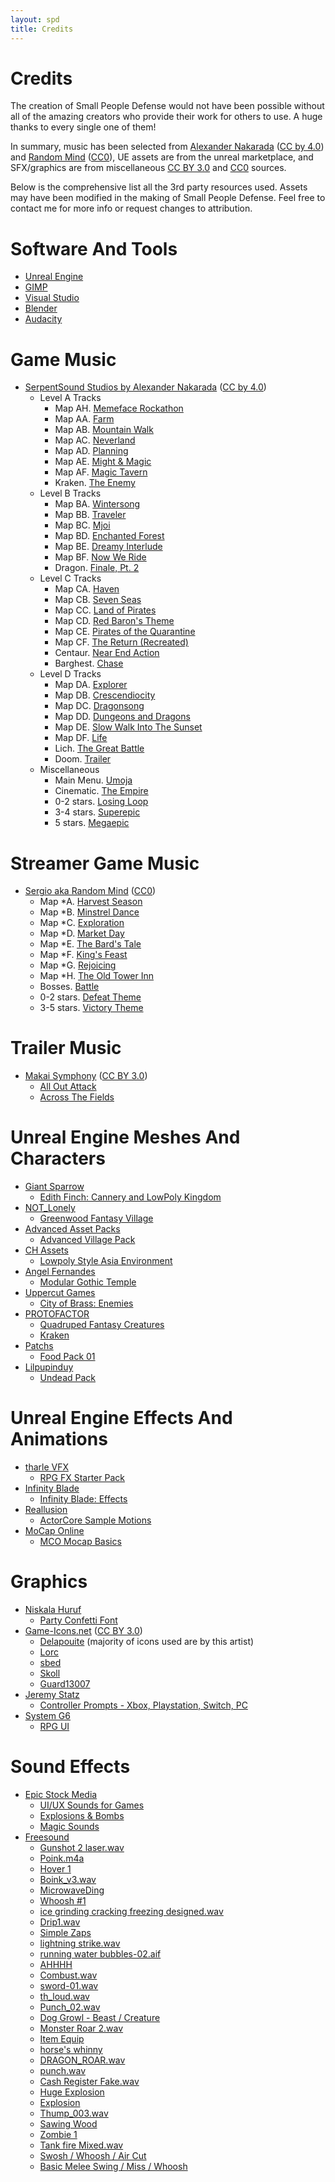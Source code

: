 ```yaml
---
layout: spd
title: Credits
---
```


# Credits

The creation of Small People Defense would not have been possible without all of the amazing creators who provide their work for others to use. A huge thanks to every single one of them!

In summary, music has been selected from [Alexander Nakarada](https://www.serpentsoundstudios.com/) ([CC by 4.0](http://creativecommons.org/licenses/by/4.0/)) and [Random Mind](https://www.youtube.com/channel/UCvjkkwGL7g092E1oV7IMffw) ([CC0](https://creativecommons.org/publicdomain/zero/1.0/)), UE assets are from the unreal marketplace, and SFX/graphics are from miscellaneous [CC BY 3.0](https://creativecommons.org/licenses/by/3.0/) and [CC0](https://creativecommons.org/publicdomain/zero/1.0/) sources.

Below is the comprehensive list all the 3rd party resources used. Assets may have been modified in the making of Small People Defense. Feel free to contact me for more info or request changes to attribution.

# Software And Tools

* [Unreal Engine](https://www.unrealengine.com/)
* [GIMP](https://www.gimp.org/)
* [Visual Studio](https://visualstudio.microsoft.com/)
* [Blender](https://www.blender.org/)
* [Audacity](https://www.audacityteam.org/)

# Game Music

* [SerpentSound Studios by Alexander Nakarada](https://www.serpentsoundstudios.com/) ([CC by 4.0](http://creativecommons.org/licenses/by/4.0/))
  * Level A Tracks
    * Map AH. [Memeface Rockathon](https://soundcloud.com/serpentsoundstudios/memeface-rockathon)
    * Map AA. [Farm](https://soundcloud.com/serpentsoundstudios/farm)
    * Map AB. [Mountain Walk](https://soundcloud.com/serpentsoundstudios/mountain-walk)
    * Map AC. [Neverland](https://soundcloud.com/serpentsoundstudios/neverland-no-copyright-cinematic-fantasy-music)
    * Map AD. [Planning](https://soundcloud.com/serpentsoundstudios/planning)
    * Map AE. [Might & Magic](https://soundcloud.com/serpentsoundstudios/might-magic)
    * Map AF. [Magic Tavern](https://soundcloud.com/serpentsoundstudios/magic-tavern)
    * Kraken. [The Enemy](https://soundcloud.com/serpentsoundstudios/the-enemy)
  * Level B Tracks
    * Map BA. [Wintersong](https://soundcloud.com/serpentsoundstudios/wintersong)
    * Map BB. [Traveler](https://soundcloud.com/serpentsoundstudios/traveler-celtic-soundtrack)
    * Map BC. [Mjoi](https://soundcloud.com/serpentsoundstudios/mjoi)
    * Map BD. [Enchanted Forest](https://soundcloud.com/serpentsoundstudios/enchanted-forest)
    * Map BE. [Dreamy Interlude](https://soundcloud.com/serpentsoundstudios/dreamy-interlude)
    * Map BF. [Now We Ride](https://soundcloud.com/serpentsoundstudios/now-we-ride)
    * Dragon. [Finale, Pt. 2](https://soundcloud.com/serpentsoundstudios/9-finale-part-ii)
  * Level C Tracks
    * Map CA. [Haven](https://soundcloud.com/serpentsoundstudios/haven)
    * Map CB. [Seven Seas](https://soundcloud.com/serpentsoundstudios/seven-seas)
    * Map CC. [Land of Pirates](https://soundcloud.com/serpentsoundstudios/land-of-pirates)
    * Map CD. [Red Baron's Theme](https://soundcloud.com/serpentsoundstudios/red-barons-theme)
    * Map CE. [Pirates of the Quarantine](https://soundcloud.com/serpentsoundstudios/pirates-of-the-quarantine)
    * Map CF. [The Return (Recreated)](https://soundcloud.com/serpentsoundstudios/epic-orchestral-the-return-version-2)
    * Centaur. [Near End Action](https://soundcloud.com/serpentsoundstudios/near-end-action)
    * Barghest. [Chase](https://soundcloud.com/serpentsoundstudios/3-chase-44-1khz-16bit)
  * Level D Tracks
    * Map DA. [Explorer](https://soundcloud.com/serpentsoundstudios/4-explorer)
    * Map DB. [Crescendiocity](https://soundcloud.com/serpentsoundstudios/crescendiocity)
    * Map DC. [Dragonsong](https://soundcloud.com/serpentsoundstudios/dragonsong)
    * Map DD. [Dungeons and Dragons](https://soundcloud.com/serpentsoundstudios/dungeons-and-dragons)
    * Map DE. [Slow Walk Into The Sunset](https://soundcloud.com/serpentsoundstudios/slow-walk-into-the-sunset)
    * Map DF. [Life](https://soundcloud.com/serpentsoundstudios/1-life)
    * Lich. [The Great Battle](https://soundcloud.com/serpentsoundstudios/the-great-battle)
    * Doom. [Trailer](https://soundcloud.com/serpentsoundstudios/1-trailer)
  * Miscellaneous
    * Main Menu. [Umoja](https://soundcloud.com/serpentsoundstudios/ethnic-orchestral-umoja-royalty-free-download)
    * Cinematic. [The Empire](https://soundcloud.com/serpentsoundstudios/the-empire-epic-fantasy-soundtrack)
    * 0-2 stars. [Losing Loop](https://soundcloud.com/serpentsoundstudios/losing-loop)
    * 3-4 stars. [Superepic](https://soundcloud.com/serpentsoundstudios/superepic)
    * 5 stars. [Megaepic](https://soundcloud.com/serpentsoundstudios/megaepic)

# Streamer Game Music
* [Sergio aka Random Mind](https://www.youtube.com/channel/UCvjkkwGL7g092E1oV7IMffw) ([CC0](https://creativecommons.org/publicdomain/zero/1.0/))
  * Map *A. [Harvest Season](https://youtu.be/wGqJseFSWbA)
  * Map *B. [Minstrel Dance](https://youtu.be/seA8VXl9mn4)
  * Map *C. [Exploration](https://youtu.be/XZO331MAAi0)
  * Map *D. [Market Day](https://youtu.be/Sd20YEhu81Y)
  * Map *E. [The Bard's Tale](https://youtu.be/-QQ4rsHG8Ow)
  * Map *F. [King's Feast](https://youtu.be/tqylCjXe-qg)
  * Map *G. [Rejoicing](https://youtu.be/WqrZlTljy6Q)
  * Map *H. [The Old Tower Inn](https://youtu.be/zFO3Jyr-mZ4)
  * Bosses. [Battle](https://youtu.be/VlTyakIApkE)
  * 0-2 stars. [Defeat Theme](https://youtu.be/5j8corCBDUk)
  * 3-5 stars. [Victory Theme](https://youtu.be/zHPGc1mqxYs)

# Trailer Music
* [Makai Symphony](http://makai-symphony.com/) ([CC BY 3.0](https://creativecommons.org/licenses/by-sa/3.0/))
  * [All Out Attack](https://soundcloud.com/makai-symphony/all-out-attack-epic-battle)
  * [Across The Fields](https://soundcloud.com/makai-symphony/across-the-fields)

# Unreal Engine Meshes And Characters

* [Giant Sparrow](https://www.giantsparrow.com/)
  * [Edith Finch: Cannery and LowPoly Kingdom](https://www.unrealengine.com/marketplace/en-US/product/ef-cannery-kingdom)
* [NOT_Lonely](https://not-lonely.com/)
  * [Greenwood Fantasy Village](https://www.unrealengine.com/marketplace/en-US/product/resubmission-for-release-greenwood-fantasy-village)
* [Advanced Asset Packs](https://www.advancedpacks.com/)
  * [Advanced Village Pack](https://www.unrealengine.com/marketplace/en-US/product/advanced-village-pack)
* [CH Assets](https://assetstore.unity.com/publishers/5166)
  * [Lowpoly Style Asia Environment](https://www.unrealengine.com/marketplace/en-US/product/lowpoly-style-asia-environment)
* [Angel Fernandes](https://angelfernandes.artstation.com/)
  * [Modular Gothic Temple](https://www.unrealengine.com/marketplace/en-US/product/modular-gothic-temple-medieval-winter-snow)
* [Uppercut Games](https://www.uppercut-games.com/)
  * [City of Brass: Enemies](https://www.unrealengine.com/marketplace/en-US/product/b7cbc53813a24db1a5bd42f75151698c)
* [PROTOFACTOR](https://protofactor.biz/)
  * [Quadruped Fantasy Creatures](https://www.unrealengine.com/marketplace/en-US/product/7f7775996f7442b187f6fa510ec9d289)
  * [Kraken](https://www.unrealengine.com/marketplace/en-US/product/kraken)
* [Patchs](https://www.unrealengine.com/marketplace/en-US/profile/Patchs)
  * [Food Pack 01](https://www.unrealengine.com/marketplace/en-US/product/food-pack)
* [Lilpupinduy](https://www.unrealengine.com/marketplace/en-US/profile/Lilpupinduy?count=20&sortBy=effectiveDate&sortDir=DESC&start=0)
  * [Undead Pack](https://www.unrealengine.com/marketplace/en-US/product/undead-pack-01)

# Unreal Engine Effects And Animations

* [tharle VFX](https://www.tharlevfx.com/)
  * [RPG FX Starter Pack](https://www.unrealengine.com/marketplace/en-US/product/rpg-fx-starter-pack)
* [Infinity Blade](https://www.epicgames.com/infinityblade/en-US/home)
  * [Infinity Blade: Effects](https://www.unrealengine.com/marketplace/en-US/product/infinity-blade-effects)
* [Reallusion](https://www.reallusion.com/)
  * [ActorCore Sample Motions](https://www.unrealengine.com/marketplace/en-US/product/actorcore-daily-motion)
* [MoCap Online](https://mocaponline.com/)
  * [MCO Mocap Basics](https://www.unrealengine.com/marketplace/en-US/product/28fc3cc4332541e3b0037d67a65e5d6d)

# Graphics

* [Niskala Huruf](https://www.etsy.com/shop/nhfonts)
  * [Party Confetti Font](https://www.fontspace.com/party-confetti-font-f69513)
* [Game-Icons.net](https://game-icons.net/) ([CC BY 3.0](https://creativecommons.org/licenses/by/3.0/))
  * [Delapouite](https://delapouite.com/) (majority of icons used are by this artist)
  * [Lorc](https://lorcblog.blogspot.com/)
  * [sbed](http://opengameart.org/content/95-game-icons)
  * [Skoll](https://game-icons.net/)
  * [Guard13007](https://guard13007.com/)
* [Jeremy Statz](http://kittehface.com)
  * [Controller Prompts - Xbox, Playstation, Switch, PC](https://opengameart.org/content/free-controller-prompts-xbox-playstation-switch-pc)
* [System G6](https://opengameart.org/users/system-g6)
  * [RPG UI](https://opengameart.org/content/rpg-ui-1)

# Sound Effects

* [Epic Stock Media](https://epicstockmedia.com)
  * [UI/UX Sounds for Games](https://epicstockmedia.com/freesounds/esm-free-sounds-week-1/)
  * [Explosions & Bombs](https://epicstockmedia.com/freesounds/free-sounds-bombandexplosions/)
  * [Magic Sounds](https://epicstockmedia.com/freesounds/magic-sounds-week-6/)
* [Freesound](https://freesound.org/)
  * [Gunshot 2 laser.wav](https://freesound.org/people/GaryQ/sounds/111047/)
  * [Poink.m4a](https://freesound.org/people/Berkem27/sounds/615433/)
  * [Hover 1](https://freesound.org/people/plasterbrain/sounds/237422/)
  * [Boink_v3.wav](https://freesound.org/people/simon.rue/sounds/61847/)
  * [MicrowaveDing](https://freesound.org/people/Oddworld/sounds/171252/)
  * [Whoosh #1](https://freesound.org/people/Kinoton/sounds/427823/)
  * [ice grinding cracking freezing designed.wav](https://freesound.org/people/kyles/sounds/452645/)
  * [Drip1.wav](https://freesound.org/people/acclivity/sounds/25879/)
  * [Simple Zaps](https://freesound.org/people/SomeSine/sounds/404337/)
  * [lightning strike.wav](https://freesound.org/people/parnellij/sounds/74892/)
  * [running water bubbles-02.aif](https://freesound.org/people/kijjaz/sounds/16740/)
  * [AHHHH](https://freesound.org/people/random_intruder/sounds/392172/)
  * [Combust.wav](https://freesound.org/people/GrimGrum/sounds/412558/)
  * [sword-01.wav](https://freesound.org/people/audione/sounds/52458/)
  * [th_loud.wav](https://freesound.org/people/Pingel/sounds/2689/)
  * [Punch_02.wav](https://freesound.org/people/thefsoundman/sounds/118513/)
  * [Dog Growl - Beast / Creature](https://freesound.org/people/coldvet/sounds/404920/)
  * [Monster Roar 2.wav](https://freesound.org/people/quadraslayer/sounds/398908/)
  * [Item Equip](https://freesound.org/people/mrickey13/sounds/518850/)
  * [horse's whinny](https://freesound.org/people/Kubuzz/sounds/347036/)
  * [DRAGON_ROAR.wav](https://freesound.org/people/JoelAudio/sounds/85568/)
  * [punch.wav](https://freesound.org/people/Ekokubza123/sounds/104183/)
  * [Cash Register Fake.wav](https://freesound.org/people/CapsLok/sounds/184438/)
  * [Huge Explosion](https://freesound.org/people/unfa/sounds/259300/)
  * [Explosion](https://freesound.org/people/qubodup/sounds/182429/)
  * [Thump_003.wav](https://freesound.org/people/Brokenphono/sounds/344152/)
  * [Sawing Wood](https://freesound.org/people/Herkules92/sounds/519661/)
  * [Zombie 1](https://freesound.org/people/Under7dude/sounds/163440/)
  * [Tank fire Mixed.wav](https://freesound.org/people/GaryQ/sounds/127845/)
  * [Swosh / Whoosh / Air Cut](https://freesound.org/people/qubodup/sounds/60030/)
  * [Basic Melee Swing / Miss / Whoosh](https://freesound.org/people/SypherZent/sounds/420668/)
